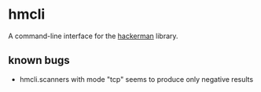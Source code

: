 # hmcli
A command-line interface for the [hackerman](https://github.com/ageofmarcus/hackerman) library.

## known bugs
- hmcli.scanners with mode "tcp" seems to produce only negative results
